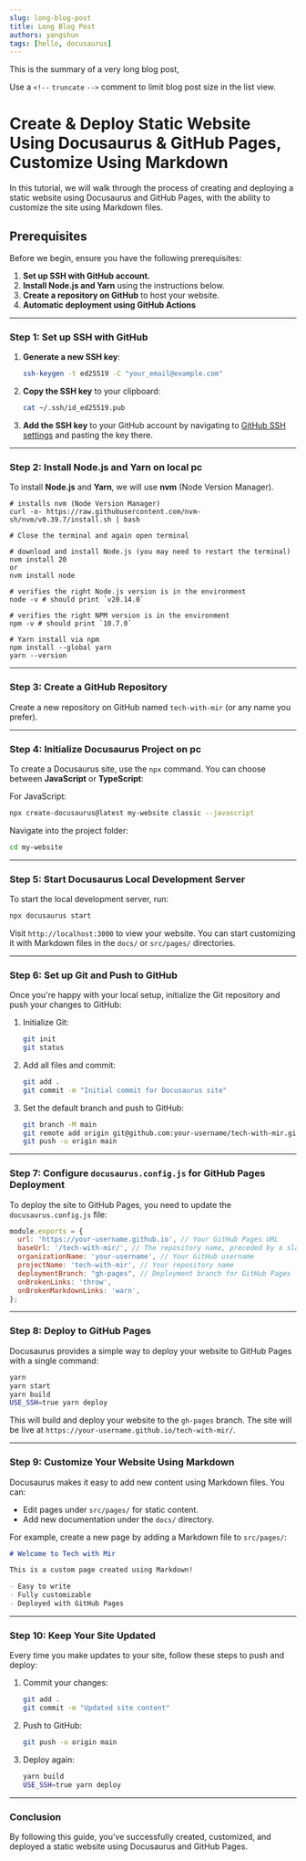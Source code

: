 ```yaml
---
slug: long-blog-post
title: Long Blog Post
authors: yangshun
tags: [hello, docusaurus]
---
```


This is the summary of a very long blog post,

Use a `<!--` `truncate` `-->` comment to limit blog post size in the list view.

<!-- truncate -->

# Create & Deploy Static Website Using Docusaurus & GitHub Pages, Customize Using Markdown

In this tutorial, we will walk through the process of creating and deploying a static website using Docusaurus and GitHub Pages, with the ability to customize the site using Markdown files.

## Prerequisites

Before we begin, ensure you have the following prerequisites:
1. **Set up SSH with GitHub account.**
2. **Install Node.js and Yarn** using the instructions below.
3. **Create a repository on GitHub** to host your website.
4. **Automatic deployment using GitHub Actions**

---

### Step 1: Set up SSH with GitHub

1. **Generate a new SSH key**:

    ```bash
    ssh-keygen -t ed25519 -C "your_email@example.com"
    ```

2. **Copy the SSH key** to your clipboard:

    ```bash
    cat ~/.ssh/id_ed25519.pub
    ```

3. **Add the SSH key** to your GitHub account by navigating to [GitHub SSH settings](https://github.com/settings/keys) and pasting the key there.

---

### Step 2: Install Node.js and Yarn on local pc

To install **Node.js** and **Yarn**, we will use **nvm** (Node Version Manager).

```
# installs nvm (Node Version Manager)
curl -o- https://raw.githubusercontent.com/nvm-sh/nvm/v0.39.7/install.sh | bash

# Close the terminal and again open terminal

# download and install Node.js (you may need to restart the terminal)
nvm install 20
or
nvm install node

# verifies the right Node.js version is in the environment
node -v # should print `v20.14.0`

# verifies the right NPM version is in the environment
npm -v # should print `10.7.0`

# Yarn install via npm
npm install --global yarn
yarn --version
```
---

### Step 3: Create a GitHub Repository

Create a new repository on GitHub named `tech-with-mir` (or any name you prefer).

---

### Step 4: Initialize Docusaurus Project on pc

To create a Docusaurus site, use the `npx` command. You can choose between **JavaScript** or **TypeScript**:

For JavaScript:

```bash
npx create-docusaurus@latest my-website classic --javascript
```

Navigate into the project folder:

```bash
cd my-website
```

---

### Step 5: Start Docusaurus Local Development Server

To start the local development server, run:

```bash
npx docusaurus start
```

Visit `http://localhost:3000` to view your website. You can start customizing it with Markdown files in the `docs/` or `src/pages/` directories.


---

### Step 6: Set up Git and Push to GitHub

Once you're happy with your local setup, initialize the Git repository and push your changes to GitHub:

1. Initialize Git:

    ```bash
    git init
    git status
    ```

2. Add all files and commit:

    ```bash
    git add .
    git commit -m "Initial commit for Docusaurus site"
    ```

3. Set the default branch and push to GitHub:

    ```bash
    git branch -M main
    git remote add origin git@github.com:your-username/tech-with-mir.git
    git push -u origin main
    ```

---

### Step 7: Configure `docusaurus.config.js` for GitHub Pages Deployment

To deploy the site to GitHub Pages, you need to update the `docusaurus.config.js` file:

```javascript
module.exports = {
  url: 'https://your-username.github.io', // Your GitHub Pages URL
  baseUrl: '/tech-with-mir/', // The repository name, preceded by a slash
  organizationName: 'your-username', // Your GitHub username
  projectName: 'tech-with-mir', // Your repository name
  deploymentBranch: "gh-pages", // Deployment branch for GitHub Pages
  onBrokenLinks: 'throw',
  onBrokenMarkdownLinks: 'warn',
};
```

---

### Step 8: Deploy to GitHub Pages

Docusaurus provides a simple way to deploy your website to GitHub Pages with a single command:

```bash
yarn
yarn start
yarn build
USE_SSH=true yarn deploy
```

This will build and deploy your website to the `gh-pages` branch. The site will be live at `https://your-username.github.io/tech-with-mir/`.

---

### Step 9: Customize Your Website Using Markdown

Docusaurus makes it easy to add new content using Markdown files. You can:

- Edit pages under `src/pages/` for static content.
- Add new documentation under the `docs/` directory.

For example, create a new page by adding a Markdown file to `src/pages/`:

```markdown
# Welcome to Tech with Mir

This is a custom page created using Markdown!

- Easy to write
- Fully customizable
- Deployed with GitHub Pages
```

---

### Step 10: Keep Your Site Updated

Every time you make updates to your site, follow these steps to push and deploy:

1. Commit your changes:

    ```bash
    git add .
    git commit -m "Updated site content"
    ```

2. Push to GitHub:

    ```bash
    git push -u origin main
    ```

3. Deploy again:

    ```bash
    yarn build
    USE_SSH=true yarn deploy
    ```

---

### Conclusion

By following this guide, you’ve successfully created, customized, and deployed a static website using Docusaurus and GitHub Pages.
